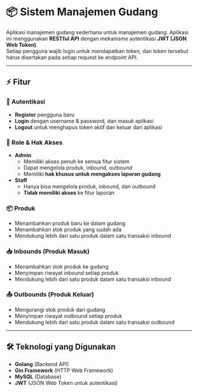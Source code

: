 # 📦 Sistem Manajemen Gudang

Aplikasi manajemen gudang sederhana untuk manajemen gudang. 
Aplikasi ini menggunakan **RESTful API** dengan mekanisme autentikasi **JWT (JSON Web Token)**.  
Setiap pengguna wajib login untuk mendapatkan token, dan token tersebut harus disertakan pada setiap request ke endpoint API.

---
## ⚡ Fitur

### 🔐 Autentikasi
- **Register** pengguna baru  
- **Login** dengan username & password, dan masuk aplikasi
- **Logout** untuk menghapus token aktif dan keluar dari aplikasi

### 👥 Role & Hak Akses
- **Admin**
  - Memiliki akses penuh ke semua fitur sistem  
  - Dapat mengelola produk, inbound, outbound  
  - Memiliki **hak khusus untuk mengakses laporan gudang**
- **Staff**
  - Hanya bisa mengelola produk, inbound, dan outbound  
  - **Tidak memiliki akses** ke fitur laporan  

### 📦 Produk
- Menambahkan produk baru ke dalam gudang  
- Menambahkan stok produk yang sudah ada  
- Mendukung lebih dari satu produk dalam satu transaksi inbound  

### 📥 Inbounds (Produk Masuk)
- Menambahkan stok produk ke gudang  
- Menyimpan riwayat inbound setiap produk  
- Mendukung lebih dari satu produk dalam satu transaksi inbound  

### 📤 Outbounds (Produk Keluar)
- Mengurangi stok produk dari gudang  
- Menyimpan riwayat outbound setiap produk  
- Mendukung lebih dari satu produk dalam satu transaksi outbound  
---
## 🛠️ Teknologi yang Digunakan
- **Golang** (Backend API)  
- **Gin Framework** (HTTP Web Framework)  
- **MySQL** (Database)  
- **JWT** (JSON Web Token untuk autentikasi)  

